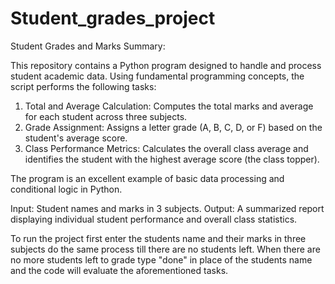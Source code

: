 # Student_grades_project
Student Grades and Marks Summary:

This repository contains a Python program designed to handle and process student academic data. Using fundamental programming concepts, the script performs the following tasks:
1. Total and Average Calculation: Computes the total marks and average for each student across three subjects.
2. Grade Assignment: Assigns a letter grade (A, B, C, D, or F) based on the student's average score.
3. Class Performance Metrics: Calculates the overall class average and identifies the student with the highest average score (the class topper).

The program is an excellent example of basic data processing and conditional logic in Python.

Input: Student names and marks in 3 subjects.
Output: A summarized report displaying individual student performance and overall class statistics.

To run the project first enter the students name and their marks in three subjects do the same process till there are no students left. When there are no more students left to 
grade type "done" in place of the students name and the code will evaluate the aforementioned tasks.
